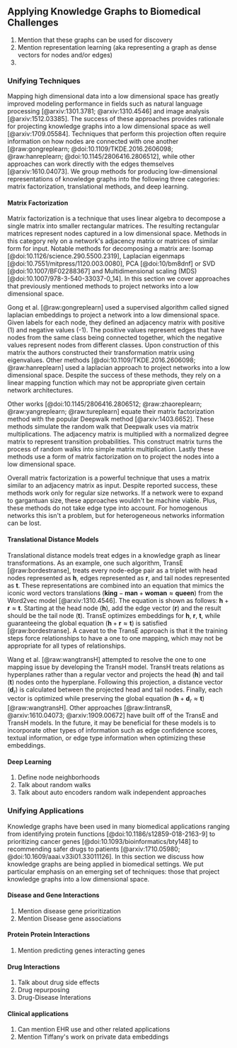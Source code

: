 ## Applying Knowledge Graphs to Biomedical Challenges

1. Mention that these graphs can be used for discovery
2. Mention representation learning (aka representing a graph as dense vectors for nodes and/or edges)
3. 

### Unifying Techniques

Mapping high dimensional data into a low dimensional space has greatly improved modeling performance in fields such as natural language processing [@arxiv:1301.3781; @arxiv:1310.4546] and image analysis [@arxiv:1512.03385].
The success of these approaches provides rationale for projecting knowledge graphs into a low dimensional space as well [@arxiv:1709.05584].
Techniques that perform this projection often require information on how nodes are connected with one another [@raw:gongreplearn; @doi:10.1109/TKDE.2016.2606098; @raw:hanreplearn; @doi:10.1145/2806416.2806512], while other approaches can work directly with the edges themselves [@arxiv:1610.04073].
We group methods for producing low-dimensional representations of knowledge graphs into the following three categories: matrix factorization, translational methods, and deep learning.

#### Matrix Factorization

Matrix factorization is a technique that uses linear algebra to decompose a single matrix into smaller rectangular matrices.
The resulting rectangular matrices represent nodes captured in a low dimensional space.
Methods in this category rely on a network's adjacency matrix or matrices of similar form for input.
Notable methods for decomposing a matrix are: Isomap [@doi:10.1126/science.290.5500.2319], Laplacian eigenmaps [@doi:10.7551/mitpress/1120.003.0080], PCA [@doi:10/bm8dnf] or SVD [@doi:10.1007/BF02288367] and Multidimensional scaling (MDS) [@doi:10.1007/978-3-540-33037-0_14].
In this section we cover approaches that previously mentioned methods to project networks into a low dimensional space.

Gong et al. [@raw:gongreplearn] used a supervised algorithm called signed laplacian embeddings to project a network into a low dimensional space.
Given labels for each node, they defined an adjacency matrix with positive (1) and negative values (-1).
The positive values represent edges that have nodes from the same class being connected together, which the negative values represent nodes from different classes.
Upon construction of this matrix the authors constructed their transformation matrix using eigenvalues.
Other methods [@doi:10.1109/TKDE.2016.2606098; @raw:hanreplearn] used a laplacian approach to project networks into a low dimensional space.
Despite the success of these methods, they rely on a linear mapping function which may not be appropriate given certain network architectures.

Other works [@doi:10.1145/2806416.2806512; @raw:zhaoreplearn; @raw:yangreplearn; @raw:tureplearn] equate their matrix factorization method with the popular Deepwalk method [@arxiv:1403.6652]. 
These methods simulate the random walk that Deepwalk uses via matrix multiplications.
The adjacency matrix is multiplied with a normalized degree matrix to represent transition probabilities.
This construct matrix turns the process of random walks into simple matrix multiplication.
Lastly these methods use a form of matrix factorization on to project the nodes into a low dimensional space.

Overall matrix factorization is a powerful technique that uses a matrix similar to an adjacency matrix as input.
Despite reported success, these methods work only for regular size networks.
If a network were to expand to gargantuan size, these  approaches wouldn't be machine viable.
Plus, these methods do not take edge type into account.
For homogenous networks this isn't a problem, but for heterogeneous networks information can be lost.  

#### Translational Distance Models

Translational distance models treat edges in a knowledge graph as linear transformations.
As an example, one such algorithm, TransE [@raw:bordestranse], treats every node-edge pair as a triplet with head nodes represented as $\textbf{h}$, edges represented as $\textbf{r}$, and tail nodes represented as $\textbf{t}$.
These representations are combined into an equation that mimics the iconic word vectors translations ($\textbf{king} - \textbf{man} + \textbf{woman} \approx \textbf{queen}$) from the Word2vec model [@arxiv:1310.4546].
The equation is shown as follows: $\textbf{h} + \textbf{r} \approx \textbf{t}$.
Starting at the head node ($\textbf{h}$), add the edge vector ($\textbf{r}$) and the result should be the tail node ($\textbf{t}$).
TransE optimizes embeddings for $\textbf{h}$, $\textbf{r}$, $\textbf{t}$, while guaranteeing the global equation ($\textbf{h} + \textbf{r} \approx \textbf{t}$) is satisfied [@raw:bordestranse].
A caveat to the TransE approach is that it the training steps force relationships to have a one to one mapping, which may not be appropriate for all types of relationships.

Wang et al. [@raw:wangtransH] attempted to resolve the one to one mapping issue by developing the TransH model.
TransH treats relations as hyperplanes rather than a regular vector and projects the head ($\textbf{h}$) and tail ($\textbf{t}$) nodes onto the hyperplane.
Following this projection, a distance vector ($\textbf{d}_{r}$) is calculated between the projected head and tail nodes.
Finally, each vector is optimized while preserving the global equation ($\textbf{h} + \textbf{d}_{r} \approx \textbf{t}$) [@raw:wangtransH].
Other approaches [@raw:lintransR, @arxiv:1610.04073; @arxiv:1909.00672] have built off of the TransE and TransH models. 
In the future, it may be beneficial for these models is to incorporate other types of information such as edge confidence scores, textual information, or edge type information when optimizing these embeddings.

#### Deep Learning

1. Define node neighborhoods
2. Talk about random walks 
3. Talk about auto encoders random walk independent approaches 

### Unifying Applications

Knowledge graphs have been used in many biomedical applications ranging from identifying protein functions [@doi:10.1186/s12859-018-2163-9] to prioritizing cancer genes [@doi:10.1093/bioinformatics/bty148] to recommending safer drugs to patients [@arxiv:1710.05980; @doi:10.1609/aaai.v33i01.33011126].
In this section we discuss how knowledge graphs are being applied in biomedical settings. 
We put particular emphasis on an emerging set of techniques: those that project knowledge graphs into a low dimensional space.

#### Disease and Gene Interactions

1. Mention disease gene prioritization
2. Mention Disease gene associations

#### Protein Protein Interactions

1. Mention predicting genes interacting genes

#### Drug Interactions

1. Talk about drug side effects
2. Drug repurposing
3. Drug-Disease Interations

#### Clinical applications

1. Can mention EHR use and other related applications
2. Mention Tiffany's work on private data embeddings
